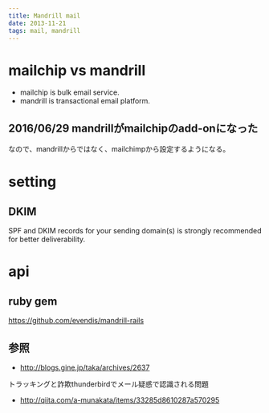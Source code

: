 ```yaml
---
title: Mandrill mail
date: 2013-11-21
tags: mail, mandrill
---
```


# mailchip vs mandrill

+ mailchip is bulk email service.
+ mandrill is transactional email platform.

## 2016/06/29 mandrillがmailchipのadd-onになった

なので、mandrillからではなく、mailchimpから設定するようになる。


# setting

## DKIM

SPF and DKIM records for your sending domain(s) is strongly recommended for better deliverability.



# api

## ruby gem

<https://github.com/evendis/mandrill-rails>



## 参照

* <http://blogs.gine.jp/taka/archives/2637>

トラッキングと詐欺thunderbirdでメール疑惑で認識される問題
* <http://qiita.com/a-munakata/items/33285d8610287a570295>
